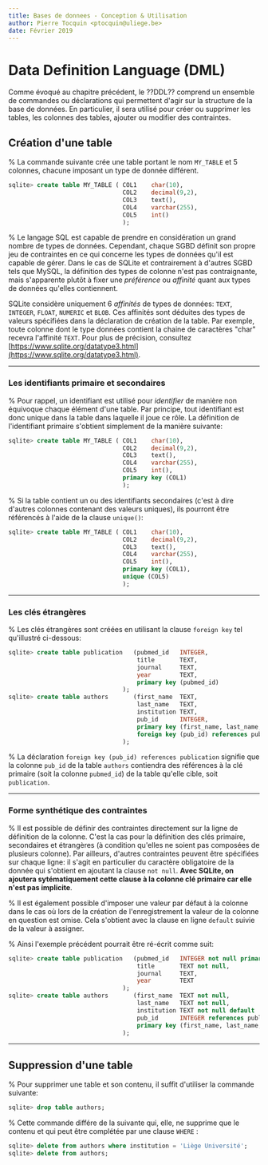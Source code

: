 ```yaml
---
title: Bases de donnees - Conception & Utilisation
author: Pierre Tocquin <ptocquin@uliege.be>
date: Février 2019
---
```


# Data Definition Language (DML)

Comme évoqué au chapitre précédent, le ??DDL?? comprend un ensemble de commandes ou déclarations qui permettent d'agir sur la structure de la base de données. En particulier, il sera utilisé pour créer ou supprimer les tables, les colonnes des tables, ajouter ou modifier des contraintes.

## Création d'une table

% La commande suivante crée une table portant le nom `MY_TABLE` et 5 colonnes, chacune imposant un type de donnée différent.

```sql
sqlite> create table MY_TABLE ( COL1    char(10),
                                COL2    decimal(9,2),
                                COL3    text(),
                                COL4    varchar(255),
                                COL5    int()
                                );
```

% Le langage SQL est capable de prendre en considération un grand nombre de types de données. Cependant, chaque SGBD définit son propre jeu de contraintes en ce qui concerne les types de données qu'il est capable de gérer. Dans le cas de SQLite et contrairement à d'autres SGBD tels que MySQL, la définition des types de colonne n'est pas contraignante, mais s'apparente plutôt à fixer une *préférence* ou *affinité* quant aux types de données qu'elles contiennent.

SQLite considère uniquement 6 *affinités* de types de données: `TEXT`, `INTEGER`, `FLOAT`, `NUMERIC` et `BLOB`. Ces affinités sont déduites des types de valeurs spécifiées dans la déclaration de création de la table. Par exemple, toute colonne dont le type données contient la chaine de caractères "char" recevra l'affinité `TEXT`. Pour plus de précision, consultez [https://www.sqlite.org/datatype3.html](https://www.sqlite.org/datatype3.html).

------

### Les identifiants primaire et secondaires

% Pour rappel, un identifiant est utilisé pour *identifier* de manière non équivoque chaque élément d'une table. Par principe, tout identifiant est donc unique dans la table dans laquelle il joue ce rôle. La définition de l'identifiant primaire s'obtient simplement de la manière suivante:

```sql
sqlite> create table MY_TABLE ( COL1    char(10),
                                COL2    decimal(9,2),
                                COL3    text(),
                                COL4    varchar(255),
                                COL5    int(),
                                primary key (COL1)
                                );
```

% Si la table contient un ou des identifiants secondaires (c'est à dire d'autres colonnes contenant des valeurs uniques), ils pourront être référencés à l'aide de la clause `unique()`:

```sql
sqlite> create table MY_TABLE ( COL1    char(10),
                                COL2    decimal(9,2),
                                COL3    text(),
                                COL4    varchar(255),
                                COL5    int(),
                                primary key (COL1),
                                unique (COL5)
                                );
```

------

### Les clés étrangères

% Les clés étrangères sont créées en utilisant la clause `foreign key` tel qu'illustré ci-dessous:

```sql
sqlite> create table publication   (pubmed_id   INTEGER,
                                    title       TEXT,
                                    journal     TEXT,
                                    year        TEXT,
                                    primary key (pubmed_id)
                                );
sqlite> create table authors       (first_name  TEXT,
                                    last_name   TEXT,
                                    institution TEXT,
                                    pub_id      INTEGER,
                                    primary key (first_name, last_name, institution),
                                    foreign key (pub_id) references publication
                                );
```

% La déclaration `foreign key (pub_id) references publication` signifie que la colonne `pub_id` de la table `authors` contiendra des références à la clé primaire (soit la colonne `pubmed_id`) de la table qu'elle cible, soit `publication`.

------

### Forme synthétique des contraintes

% Il est possible de définir des contraintes directement sur la ligne de définition de la colonne. C'est la cas pour la définition des clés primaire, secondaires et étrangères (à condition qu'elles ne soient pas composées de plusieurs colonne). Par ailleurs, d'autres contraintes peuvent être spécifiées sur chaque ligne: il s'agit en particulier du caractère obligatoire de la donnée qui s'obtient en ajoutant la clause `not null`. **Avec SQLite, on ajoutera sytématiquement cette clause à la colonne clé primaire car elle n'est pas implicite**. 

% Il est également possible d'imposer une valeur par défaut à la colonne dans le cas où lors de la création de l'enregistrement la valeur de la colonne en question est omise. Cela s'obtient avec la clause en ligne `default` suivie de la valeur à assigner.

% Ainsi l'exemple précédent pourrait être ré-écrit comme suit:

```sql
sqlite> create table publication   (pubmed_id   INTEGER not null primary key,
                                    title       TEXT not null,
                                    journal     TEXT,
                                    year        TEXT
                                );
sqlite> create table authors       (first_name  TEXT not null,
                                    last_name   TEXT not null,
                                    institution TEXT not null default 'Liège Université',
                                    pub_id      INTEGER references publication,
                                    primary key (first_name, last_name, institution)
                                );
```

------

## Suppression d'une table

% Pour supprimer une table et son contenu, il suffit d'utiliser la commande suivante:

```sql
sqlite> drop table authors;

```

% Cette commande différe de la suivante qui, elle, ne supprime que le contenu et qui peut être complétée par une clause `WHERE` :

```sql
sqlite> delete from authors where institution = 'Liège Université';
sqlite> delete from authors;

```


